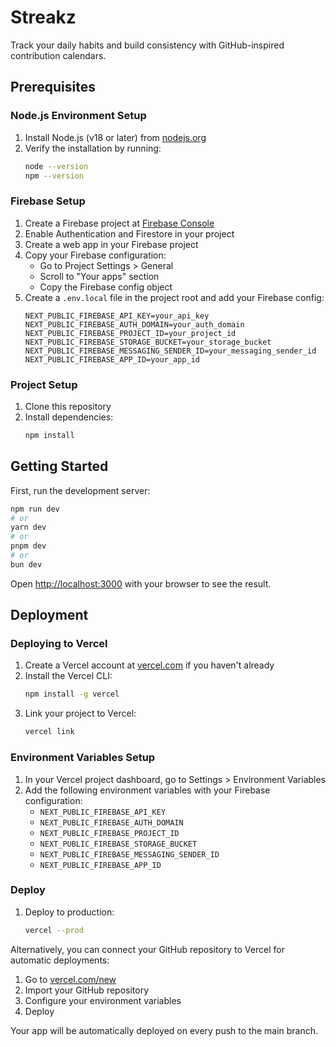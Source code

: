 # Streakz

Track your daily habits and build consistency with GitHub-inspired contribution calendars.

## Prerequisites

### Node.js Environment Setup

1. Install Node.js (v18 or later) from [nodejs.org](https://nodejs.org/)
2. Verify the installation by running:
   ```bash
   node --version
   npm --version
   ```

### Firebase Setup

1. Create a Firebase project at [Firebase Console](https://console.firebase.google.com/)
2. Enable Authentication and Firestore in your project
3. Create a web app in your Firebase project
4. Copy your Firebase configuration:
   - Go to Project Settings > General
   - Scroll to "Your apps" section
   - Copy the Firebase config object
5. Create a `.env.local` file in the project root and add your Firebase config:
   ```
   NEXT_PUBLIC_FIREBASE_API_KEY=your_api_key
   NEXT_PUBLIC_FIREBASE_AUTH_DOMAIN=your_auth_domain
   NEXT_PUBLIC_FIREBASE_PROJECT_ID=your_project_id
   NEXT_PUBLIC_FIREBASE_STORAGE_BUCKET=your_storage_bucket
   NEXT_PUBLIC_FIREBASE_MESSAGING_SENDER_ID=your_messaging_sender_id
   NEXT_PUBLIC_FIREBASE_APP_ID=your_app_id
   ```

### Project Setup

1. Clone this repository
2. Install dependencies:
   ```bash
   npm install
   ```

## Getting Started

First, run the development server:

```bash
npm run dev
# or
yarn dev
# or
pnpm dev
# or
bun dev
```

Open [http://localhost:3000](http://localhost:3000) with your browser to see the result.

## Deployment

### Deploying to Vercel

1. Create a Vercel account at [vercel.com](https://vercel.com) if you haven't already
2. Install the Vercel CLI:
   ```bash
   npm install -g vercel
   ```
3. Link your project to Vercel:
   ```bash
   vercel link
   ```

### Environment Variables Setup

1. In your Vercel project dashboard, go to Settings > Environment Variables
2. Add the following environment variables with your Firebase configuration:
   - `NEXT_PUBLIC_FIREBASE_API_KEY`
   - `NEXT_PUBLIC_FIREBASE_AUTH_DOMAIN`
   - `NEXT_PUBLIC_FIREBASE_PROJECT_ID`
   - `NEXT_PUBLIC_FIREBASE_STORAGE_BUCKET`
   - `NEXT_PUBLIC_FIREBASE_MESSAGING_SENDER_ID`
   - `NEXT_PUBLIC_FIREBASE_APP_ID`

### Deploy

1. Deploy to production:
   ```bash
   vercel --prod
   ```

Alternatively, you can connect your GitHub repository to Vercel for automatic deployments:
1. Go to [vercel.com/new](https://vercel.com/new)
2. Import your GitHub repository
3. Configure your environment variables
4. Deploy

Your app will be automatically deployed on every push to the main branch.